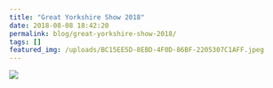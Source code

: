 ```yaml
---
title: "Great Yorkshire Show 2018"
date: 2018-08-08 18:42:20
permalink: blog/great-yorkshire-show-2018/
tags: []
featured_img: /uploads/BC15EE5D-8EBD-4F0D-86BF-2205307C1AFF.jpeg
---
```


![](/uploads/15B6CCC0-D75F-4C3E-A634-8785672B9AA0.jpeg)
